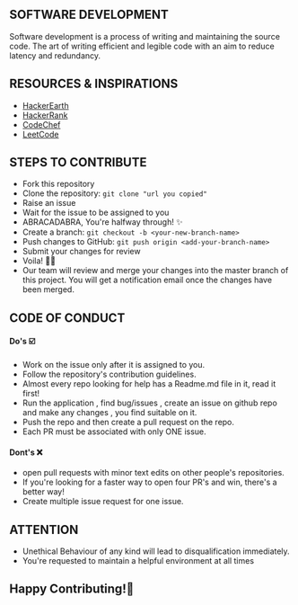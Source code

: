 ## SOFTWARE DEVELOPMENT
Software development is a process of writing and maintaining the source code. The art of writing efficient and legible code with an aim to reduce latency and redundancy.
## RESOURCES & INSPIRATIONS
- [HackerEarth](https://www.hackerearth.com/practice/)
- [HackerRank](https://www.hackerrank.com/)
- [CodeChef](https://www.codechef.com/)
- [LeetCode](https://leetcode.com/)
## STEPS TO CONTRIBUTE

- Fork this repository
- Clone the repository: `git clone "url you copied"`
- Raise an issue 
- Wait for the issue to be assigned to you
- ABRACADABRA, You're halfway through! ✨
- Create a branch: `git checkout -b <your-new-branch-name>`
- Push changes to GitHub: `git push origin <add-your-branch-name>`
- Submit your changes for review
- Voila! 🙌🏻
- Our team will review and merge your changes into the master branch of this project. You will get a notification email once the changes have been merged.


## CODE OF CONDUCT


#### Do's ☑️
- Work on the issue only after it is assigned to you.
- Follow the repository's contribution guidelines.
- Almost every repo looking for help has a Readme.md file in it, read it first!
- Run the application , find bug/issues , create an issue on github repo and make any changes , you find suitable on it.
- Push the repo and then create a pull request on the repo.
- Each PR must be associated with only ONE issue.

#### Dont's ❌ 
 - open pull requests with minor text edits on other people's repositories.
 - If you're looking for a faster way to open four PR's and win, there's a better way!
 - Create multiple issue request for one issue.
 
 
 ## ATTENTION
  - Unethical Behaviour of any kind will lead to disqualification immediately.
  - You're requested to maintain a helpful environment at all times 

## Happy Contributing!🙂
